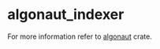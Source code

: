 # algonaut_indexer

For more information refer to [algonaut](https://crates.io/crates/algonaut) crate.
